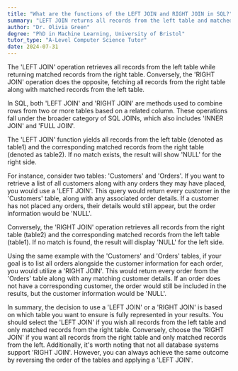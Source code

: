 ```yaml
---
title: "What are the functions of the LEFT JOIN and RIGHT JOIN in SQL?"
summary: "LEFT JOIN returns all records from the left table and matched records from the right table, while RIGHT JOIN does the opposite."
author: "Dr. Olivia Green"
degree: "PhD in Machine Learning, University of Bristol"
tutor_type: "A-Level Computer Science Tutor"
date: 2024-07-31
---
```


The 'LEFT JOIN' operation retrieves all records from the left table while returning matched records from the right table. Conversely, the 'RIGHT JOIN' operation does the opposite, fetching all records from the right table along with matched records from the left table.

In SQL, both 'LEFT JOIN' and 'RIGHT JOIN' are methods used to combine rows from two or more tables based on a related column. These operations fall under the broader category of SQL JOINs, which also includes 'INNER JOIN' and 'FULL JOIN'. 

The 'LEFT JOIN' function yields all records from the left table (denoted as table1) and the corresponding matched records from the right table (denoted as table2). If no match exists, the result will show 'NULL' for the right side.

For instance, consider two tables: 'Customers' and 'Orders'. If you want to retrieve a list of all customers along with any orders they may have placed, you would use a 'LEFT JOIN'. This query would return every customer in the 'Customers' table, along with any associated order details. If a customer has not placed any orders, their details would still appear, but the order information would be 'NULL'.

Conversely, the 'RIGHT JOIN' operation retrieves all records from the right table (table2) and the corresponding matched records from the left table (table1). If no match is found, the result will display 'NULL' for the left side.

Using the same example with the 'Customers' and 'Orders' tables, if your goal is to list all orders alongside the customer information for each order, you would utilize a 'RIGHT JOIN'. This would return every order from the 'Orders' table along with any matching customer details. If an order does not have a corresponding customer, the order would still be included in the results, but the customer information would be 'NULL'.

In summary, the decision to use a 'LEFT JOIN' or a 'RIGHT JOIN' is based on which table you want to ensure is fully represented in your results. You should select the 'LEFT JOIN' if you wish all records from the left table and only matched records from the right table. Conversely, choose the 'RIGHT JOIN' if you want all records from the right table and only matched records from the left. Additionally, it's worth noting that not all database systems support 'RIGHT JOIN'. However, you can always achieve the same outcome by reversing the order of the tables and applying a 'LEFT JOIN'.
    
